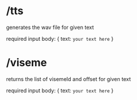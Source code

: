 # /tts

generates the wav file for given text

required input
body: {
text: `your text here`
}

# /viseme

returns the list of visemeId and offset for given text

required input
body: {
text: `your text here`
}
